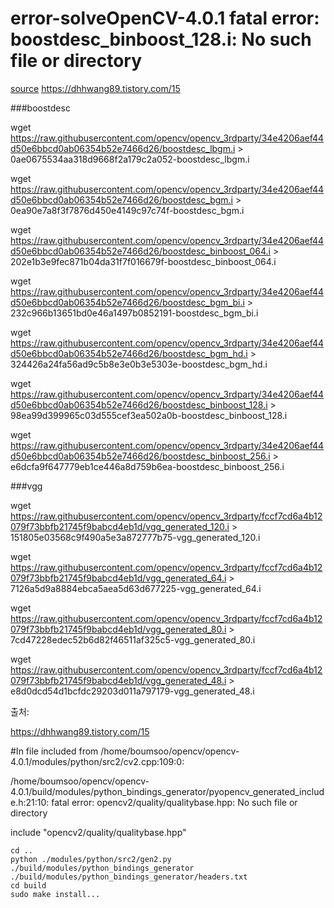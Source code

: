 # error-solveOpenCV-4.0.1  fatal error: boostdesc_binboost_128.i: No such file or directory

[source]    https://dhhwang89.tistory.com/15

###boostdesc

wget https://raw.githubusercontent.com/opencv/opencv_3rdparty/34e4206aef44d50e6bbcd0ab06354b52e7466d26/boostdesc_lbgm.i > 0ae0675534aa318d9668f2a179c2a052-boostdesc_lbgm.i

wget https://raw.githubusercontent.com/opencv/opencv_3rdparty/34e4206aef44d50e6bbcd0ab06354b52e7466d26/boostdesc_bgm.i > 0ea90e7a8f3f7876d450e4149c97c74f-boostdesc_bgm.i

wget https://raw.githubusercontent.com/opencv/opencv_3rdparty/34e4206aef44d50e6bbcd0ab06354b52e7466d26/boostdesc_binboost_064.i > 202e1b3e9fec871b04da31f7f016679f-boostdesc_binboost_064.i

wget https://raw.githubusercontent.com/opencv/opencv_3rdparty/34e4206aef44d50e6bbcd0ab06354b52e7466d26/boostdesc_bgm_bi.i > 232c966b13651bd0e46a1497b0852191-boostdesc_bgm_bi.i

wget https://raw.githubusercontent.com/opencv/opencv_3rdparty/34e4206aef44d50e6bbcd0ab06354b52e7466d26/boostdesc_bgm_hd.i > 324426a24fa56ad9c5b8e3e0b3e5303e-boostdesc_bgm_hd.i

wget https://raw.githubusercontent.com/opencv/opencv_3rdparty/34e4206aef44d50e6bbcd0ab06354b52e7466d26/boostdesc_binboost_128.i > 98ea99d399965c03d555cef3ea502a0b-boostdesc_binboost_128.i

wget https://raw.githubusercontent.com/opencv/opencv_3rdparty/34e4206aef44d50e6bbcd0ab06354b52e7466d26/boostdesc_binboost_256.i >  e6dcfa9f647779eb1ce446a8d759b6ea-boostdesc_binboost_256.i

 

###vgg

wget https://raw.githubusercontent.com/opencv/opencv_3rdparty/fccf7cd6a4b12079f73bbfb21745f9babcd4eb1d/vgg_generated_120.i >  151805e03568c9f490a5e3a872777b75-vgg_generated_120.i

wget https://raw.githubusercontent.com/opencv/opencv_3rdparty/fccf7cd6a4b12079f73bbfb21745f9babcd4eb1d/vgg_generated_64.i >  7126a5d9a8884ebca5aea5d63d677225-vgg_generated_64.i

wget https://raw.githubusercontent.com/opencv/opencv_3rdparty/fccf7cd6a4b12079f73bbfb21745f9babcd4eb1d/vgg_generated_80.i >  7cd47228edec52b6d82f46511af325c5-vgg_generated_80.i

wget https://raw.githubusercontent.com/opencv/opencv_3rdparty/fccf7cd6a4b12079f73bbfb21745f9babcd4eb1d/vgg_generated_48.i >  e8d0dcd54d1bcfdc29203d011a797179-vgg_generated_48.i

출처: 

https://dhhwang89.tistory.com/15

#In file included from /home/boumsoo/opencv/opencv-4.0.1/modules/python/src2/cv2.cpp:109:0:

/home/boumsoo/opencv/opencv-4.0.1/build/modules/python_bindings_generator/pyopencv_generated_include.h:21:10: fatal error: opencv2/quality/qualitybase.hpp: No such file or directory

include "opencv2/quality/qualitybase.hpp"

    cd ..
    python ./modules/python/src2/gen2.py ./build/modules/python_bindings_generator ./build/modules/python_bindings_generator/headers.txt
    cd build
    sudo make install...

[source]: https://stackoverflow.com/questions/52353883/opencv-installation-error-no-such-file-or-directory-pyopencv-generated-include


